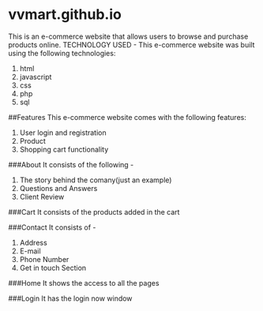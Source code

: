 # vvmart.github.io
This is an e-commerce website that allows users to browse and purchase products online.
TECHNOLOGY USED - 
This e-commerce website was built using the following technologies:
1. html
2. javascript
3. css
4. php
5. sql

##Features
This e-commerce website comes with the following features:
1. User login and registration
2. Product 
3. Shopping cart functionality


###About 
It consists of the following - 
1. The story behind the comany(just an example)
2. Questions and Answers
3. Client Review

###Cart
It consists of the products added in the cart

###Contact
It consists of - 
1. Address
2. E-mail
3. Phone Number
4. Get in touch Section

###Home
It shows the access to all the pages

###Login
It has the login now window
